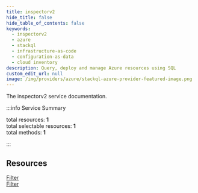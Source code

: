 ```yaml
---
title: inspectorv2
hide_title: false
hide_table_of_contents: false
keywords:
  - inspectorv2
  - azure
  - stackql
  - infrastructure-as-code
  - configuration-as-data
  - cloud inventory
description: Query, deploy and manage Azure resources using SQL
custom_edit_url: null
image: /img/providers/azure/stackql-azure-provider-featured-image.png
---
```


The inspectorv2 service documentation.

:::info Service Summary

<div class="row">
<div class="providerDocColumn">
<span>total resources:&nbsp;<b>1</b></span><br />
<span>total selectable resources:&nbsp;<b>1</b></span><br />
<span>total methods:&nbsp;<b>1</b></span><br />
</div>
</div>

:::

## Resources
<div class="row">
<div class="providerDocColumn">
<a href="/providers/azure/inspectorv2/Filter/">Filter</a>
</div>
<div class="providerDocColumn">
<a href="/providers/azure/inspectorv2/Filter/">Filter</a>
</div>
</div>